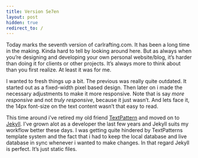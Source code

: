 ```yaml
---
title: Version Se7en
layout: post
hidden: true
redirect_to: / 
---
```


Today marks the seventh version of carlrafting.com. It has been a long
time in the making. Kinda hard to tell by looking around here. But as
always when you’re designing and developing your own personal
website/blog, it’s harder than doing it for clients or other projects.
It’s always more to think about than you first realize. At least it was
for me.

I wanted to fresh things up a bit. The previous was really quite
outdated. It started out as a fixed-width pixel based design. Then later
on i made the necessary adjustments to make it more responsive. Note
that is say *more responsive* and not *truly responsive*, because it
just wasn’t. And lets face it, the 14px font-size on the text content
wasn’t that easy to read.

This time around i’ve retired my old friend
[TextPattern](http://textpattern.com) and moved on to
[Jekyll](http://jekyllrb.com). I’ve grown alot as a developer the last
few years and Jekyll suits my workflow better these days. I was getting
quite hindered by TextPatterns template system and the fact that i had
to keep the local database and live database in sync whenever i wanted
to make changes. In that regard Jekyll is perfect. It’s just static
files.

